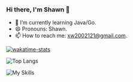 ### Hi there, I'm Shawn 👋

<!--
**ShawnJeffersonWang/ShawnJeffersonWang** is a ✨ _special_ ✨ repository because its `README.md` (this file) appears on your GitHub profile.

Here are some ideas to get you started:

- 🔭 I’m currently working on ...
- 🌱 I’m currently learning ...
- 👯 I’m looking to collaborate on ...
- 🤔 I’m looking for help with ...
- 💬 Ask me about ...
- 📫 How to reach me: ...
- 😄 Pronouns: ...
- ⚡ Fun fact: ...
-->
- 🌱 I’m currently learning Java/Go.
- 😄 Pronouns: Shawn.
- 📫 How to reach me: xw2002121@gmail.com.

<!-- ![GitHub stats](https://github-readme-stats.vercel.app/api?username=ShawnJeffersonWang&count_private=true&show_icons=true&theme=solarized-light) -->

[![wakatime-stats](https://wakatime.com/badge/user/018bce1c-8cda-4032-b677-c25bc3110808.svg?style=for-the-badge)](https://wakatime.com/@018bce1c-8cda-4032-b677-c25bc3110808)

![Top Langs](https://github-readme-stats.vercel.app/api/top-langs/?username=ShawnJeffersonWang&layout=compact)

![My Skills](https://skillicons.dev/icons?i=go,java,c,cpp,linux)
